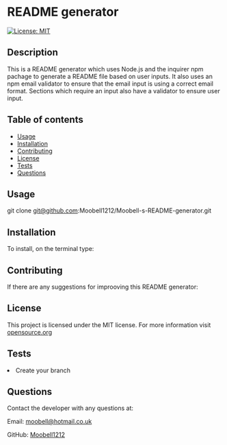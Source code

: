 # README generator

[![License: MIT](https://img.shields.io/badge/License-MIT-yellow.svg)](#License)

## Description
This is a README generator which uses Node.js and the inquirer npm pachage to generate a README file based on user inputs. It also uses an npm email validator to ensure that the email input is using a correct email format. Sections which require an input also have a validator to ensure user input.

## Table of contents
- [Usage](#usage)
- [Installation](#installation)
- [Contributing](#contributing)
- [License](#license)
- [Tests](#tests)
- [Questions](#questions)

## Usage
git clone git@github.com:Moobell1212/Moobell-s-README-generator.git

## Installation
To install, on the terminal type:

## Contributing
If there are any suggestions for improoving this README generator:

## License
  This project is licensed under the MIT license. For more information visit
[opensource.org](https://opensource.org/licenses/MIT)

## Tests
<li>Create your branch</li>

## Questions
Contact the developer with any questions at:

Email: moobell@hotmail.co.uk

GitHub: [Moobell1212](https://github.com/Moobell1212)

